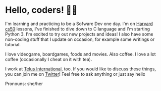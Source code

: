 # Hello, coders! 👋🏻

I'm learning and practicing to be a Sofware Dev one day. 
I'm on [Harvard cs50](https://cs50.harvard.edu/college/2021/fall/) lessons, I've finished to dive down to C language and I'm starting Python 3. I'm excited to try out new projects and ideas! I also have some non-coding stuff that I update on occasion, for example some writings or tutorial.

I love videogame, boardgames, foods and movies. Also coffee. 
I love a lot coffee (occasionally I cheat on it with tea).

I work at [Telus International](https://www.telusinternational.com), too. If you would like to discuss these things, you can join me on [Twitter](https://twitter.com/KikiDotPy)! Feel free to ask anything or just say hello

Pronouns: she/her

